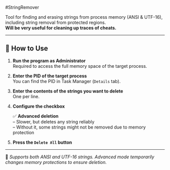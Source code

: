 #StringRemover

Tool for finding and erasing strings from process memory (ANSI & UTF-16), including string removal from protected regions.  
**Will be very useful for cleaning up traces of cheats.**

---

## 🧾 How to Use

1. **Run the program as Administrator**  
   Required to access the full memory space of the target process.

2. **Enter the PID of the target process**  
   You can find the PID in Task Manager (`Details` tab).

3. **Enter the contents of the strings you want to delete**  
   One per line.

4. **Configure the checkbox**

   ✅ **Advanced deletion**  
   – Slower, but deletes any string reliably  
   – Without it, some strings might not be removed due to memory protection

5. **Press the `Delete All` button**

---

📌 *Supports both ANSI and UTF-16 strings. Advanced mode temporarily changes memory protections to ensure deletion.*
